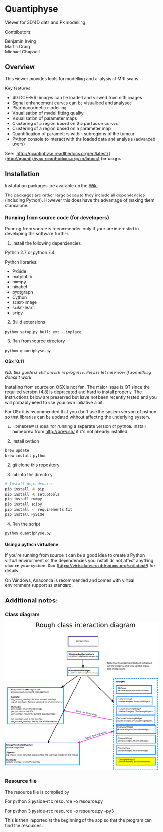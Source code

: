 # Quantiphyse

Viewer for 3D/4D data and Pk modelling

Contributors:

Benjamin Irving  
Martin Craig  
Michael Chappell

## Overview
This viewer provides tools for modelling and analysis of MRI scans. 

Key features:
- 4D DCE-MRI images can be loaded and viewed from nifti images
- Signal enhancement curves can be visualised and analysed
- Pharmacokinetic modelling
- Visualisation of model fitting quality
- Visualisation of parameter maps
- Clustering of a region based on the perfusion curves
- Clustering of a region based on a parameter map
- Quantification of parameters within subregions of the tumour
- Python console to interact with the loaded data and analysis (advanced users)

See:
[http://quantiphyse.readthedocs.org/en/latest/](http://quantiphyse.readthedocs.org/en/latest/) for usage.

## Installation

Installation packages are available on the [Wiki](https://ibme-gitcvs.eng.ox.ac.uk/biomedia-perfusion/PkView/wikis/home)

The packages are rather large because they include all dependencies (including Python). However this
does have the advantage of making them standalone.

### Running from source code (for developers)

Running from source is recommended only if your are interested in developing the software further.

1. Install the following dependencies:

Python 2.7 or python 3.4

Python libraries:
- PySide
- matplotlib
- numpy 
- nibabel
- pyqtgraph
- Cython
- scikit-image
- scikit-learn
- scipy

2. Build extensions

`python setup.py build_ext --inplace`

3. Run from source directory

`python quantiphyse.py`

#### OSx 10.11

*NB: this guide is still a work in progress. Please let me know if something doesn't work*

Installing from source on OSX is not fun. The major issue is QT since the required version (4.8) is 
deprecated and hard to install properly. The instructions below are preserved but have not been
recently tested and you will probably need to use your own initiative a bit.

For OSx it is recommended that you don't use the system version of python so that libraries can be updated without
affecting the underlying system. 

1) Homebrew is ideal for running a separate version of python. Install homebrew from http://brew.sh/ if it's not 
already installed. 

2) Install python
```bash
brew update
brew install python
```

2) git clone this repository

3) cd into the directory

```bash
# Install dependencies
pip install -U pip
pip install -U setuptools
pip install numpy 
pip install scipy
pip install -r requirements.txt
pip install PySide
```

4) Run the script
```bash
python quantiphyse.py
```

#### Using a python virtualenv

If you're running from source it can be a good idea to create a Python virtual environment so the
dependencies you install do not affect anything else on your system. See (https://virtualenv.readthedocs.org/en/latest/) for details.

On Windows, Anaconda is recommended and comes with virtual environment support as standard.

## Additional notes:

### Class diagram

![Class diagram](images/class_diagram.png "Class Diagram")

### Resource file

The resource file is compiled by

For python 2
pyside-rcc resource -o resource.py

For python 3
pyside-rcc resource -o resource.py -py3

This is then imported at the beginning of the app so that the program can find the resources. 


